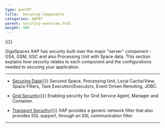 ```yaml
---
type: post97
title:  Securing Components
categories: XAP97
parent: security-overview.html
weight: 400
---
```


{{<wbr>}}

GigaSpaces XAP has security built over the major "server" component - GSA, GSM, GSC and also Processing Unit with Space data. This section explains how security relates to each component and the configurations needed to securing your application.



<hr/>

- [Securing Data](./securing-your-data.html){{<wbr>}}
Secured Space, Processing Unit, Local Cache/View, Space Filters, Task Execution/Executors, Event Driven Remoting, JDBC.

- [Grid Security](./securing-the-grid-services.html){{<wbr>}}
Enabling security for Grid Service Agent, Manager and Container.


- [Transport Security](./securing-the-transport-layer-using-ssl.html){{<wbr>}}
XAP provides a generic network filter that also provides SSL support, through an SSL communication filter.

<hr/>

